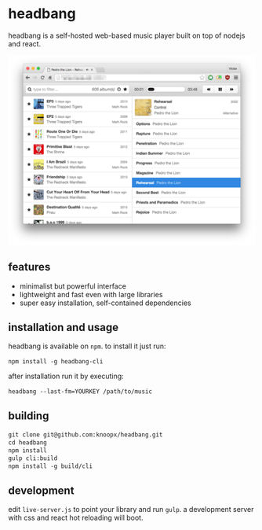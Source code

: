 # headbang

headbang is a self-hosted web-based music player built on top of nodejs and react.

![Screenshot](screenshot.png)

## features

* minimalist but powerful interface
* lightweight and fast even with large libraries
* super easy installation, self-contained dependencies

## installation and usage

headbang is available on `npm`. to install it just run:

```
npm install -g headbang-cli
```

after installation run it by executing:

```
headbang --last-fm=YOURKEY /path/to/music
```

## building

```
git clone git@github.com:knoopx/headbang.git
cd headbang
npm install
gulp cli:build
npm install -g build/cli
```

## development

edit `live-server.js` to point your library and run `gulp`.
a development server with css and react hot reloading will boot.
